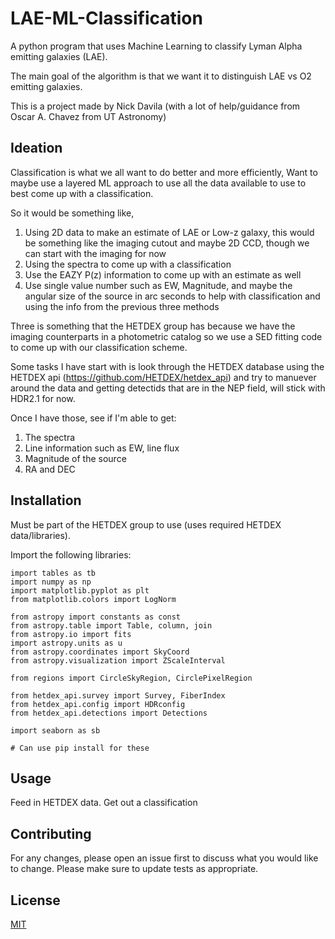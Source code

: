 # LAE-ML-Classification

A python program that uses Machine Learning to classify Lyman Alpha emitting galaxies (LAE).

The main goal of the algorithm is that we want it to distinguish LAE vs O2 emitting galaxies.

This is a project made by Nick Davila (with a lot of help/guidance from Oscar A. Chavez from UT Astronomy)

## Ideation

Classification is what we all want to do better and more efficiently, Want to maybe use a layered ML approach to use all the data available to use to best come up with a classification.

So it would be something like,

<ol>
  <li>Using 2D data to make an estimate of LAE or Low-z galaxy, this would be something like the imaging cutout and maybe 2D CCD, though we can start with the imaging for now</li>
  <li>Using the spectra to come up with a classification</li>
  <li>Use the EAZY P(z) information to come up with an estimate as well</li>
  <li>Use single value number such as EW, Magnitude, and maybe the angular size of the source in arc seconds to help with classification and using the info from the previous three methods</li>
</ol>

Three is something that the HETDEX group has because we have the imaging counterparts in a photometric catalog so we use a SED fitting code to come up with our classification scheme.

Some tasks I have start with is look through the HETDEX database using the HETDEX api (https://github.com/HETDEX/hetdex_api) and try to manuever around the data and getting detectids that are in the NEP field, will stick with HDR2.1 for now.

Once I have those, see if I'm able to get:
<ol>
  <li>The spectra</li>
  <li>Line information such as EW, line flux</li>
  <li>Magnitude of the source</li>
  <li>RA and DEC</li>
</ol>

## Installation

Must be part of the HETDEX group to use (uses required HETDEX data/libraries).

Import the following libraries:

```
import tables as tb
import numpy as np
import matplotlib.pyplot as plt
from matplotlib.colors import LogNorm

from astropy import constants as const
from astropy.table import Table, column, join
from astropy.io import fits
import astropy.units as u
from astropy.coordinates import SkyCoord
from astropy.visualization import ZScaleInterval

from regions import CircleSkyRegion, CirclePixelRegion

from hetdex_api.survey import Survey, FiberIndex
from hetdex_api.config import HDRconfig
from hetdex_api.detections import Detections

import seaborn as sb

# Can use pip install for these
```

## Usage

Feed in HETDEX data. Get out a classification

## Contributing
For any changes, please open an issue first to discuss what you would like to change.
Please make sure to update tests as appropriate.

## License
[MIT](https://choosealicense.com/licenses/mit/)
